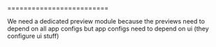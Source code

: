 =========================

We need a dedicated preview module because the previews need to depend on all app configs but app configs
need to depend on ui (they configure ui stuff)
